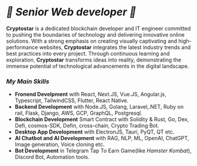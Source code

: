 <h1 align="left">
    <i>💫 Senior Web developer 💫</i>
</h1>

**Cryptostar** is a dedicated blockchain developer and IT engineer committed to pushing the boundaries of technology and delivering innovative online solutions. With a strong emphasis on creating visually captivating and high-performance websites, **Cryptostar** integrates the latest industry trends and best practices into every project. Through continuous learning and exploration, **Cryptostar** transforms ideas into reality, demonstrating the immense potential of technological advancements in the digital landscape.

<i><h3> My Main Skills</h3></i>
      <ul>
        <li>**Fronend Develpment** with React, Next.JS, Vue.JS, Angular.js, Typescript, TailwindCSS, Flutter, React Native.</li>
        <li>**Backend Development** with Node.JS, Golang, Laravel,.NET, Ruby on rail, Flask, Django, AWS, GCP, GraphQL, Postgresql.</li>
        <li>**Blockchain Development** Smart Contract with Solidity & Rust, Go, Dex, Defi, cosmos-SDK, Defin, cross-chain, Crypto Trading Bot.</li>
        <li>**Desktop App Development** with ElectronJS, Tauri, PyQT, QT etc. </li>
        <li>**AI Chatbot and AI Development** with RAG, NLP, ML, OpenAI, ChatGPT, Image generation, Voice cloning etc.</li>
        <li>**Bot Development** in Telegram Tap To Earn Game(like *Hamster Kombat*), Discord Bot, Automation tools.  </li>
      </ul>
